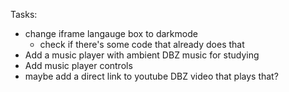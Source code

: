 Tasks:

- change iframe langauge box to darkmode
    - check if there's some code that already does that
- Add a music player with ambient DBZ music for studying
- Add music player controls
- maybe add a direct link to youtube DBZ video that plays that?
